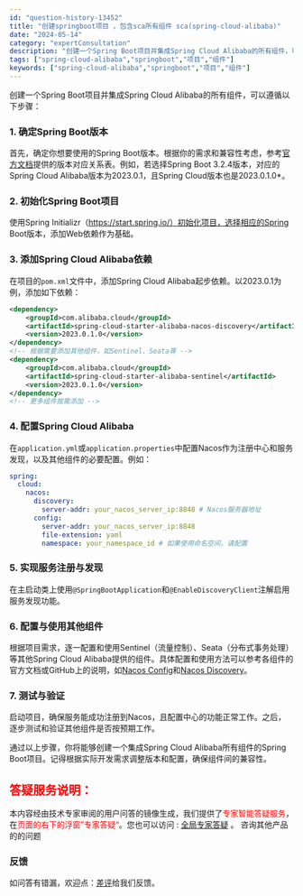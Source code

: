 ```yaml
---
id: "question-history-13452"
title: "创建springboot项目 ，包含sca所有组件 sca(spring-cloud-alibaba)"
date: "2024-05-14"
category: "expertConsultation"
description: "创建一个Spring Boot项目并集成Spring Cloud Alibaba的所有组件，可以遵循以下步骤：### 1. 确定Spring Boot版本首先，确定你想要使用的Spring Boot版本。根据你的需求和兼容性考虑，参考[官方文档](https://sca.aliyun.com/doc"
tags: ["spring-cloud-alibaba","springboot","项目","组件"]
keywords: ["spring-cloud-alibaba","springboot","项目","组件"]
---
```


创建一个Spring Boot项目并集成Spring Cloud Alibaba的所有组件，可以遵循以下步骤：

### 1. 确定Spring Boot版本
首先，确定你想要使用的Spring Boot版本。根据你的需求和兼容性考虑，参考[官方文档](https://sca.aliyun.com/docs/2023/overview/version-explain/)提供的版本对应关系表。例如，若选择Spring Boot 3.2.4版本，对应的Spring Cloud Alibaba版本为2023.0.1，且Spring Cloud版本也是2023.0.1.0*。

### 2. 初始化Spring Boot项目
使用Spring Initializr（https://start.spring.io/）初始化项目，选择相应的Spring Boot版本，添加Web依赖作为基础。

### 3. 添加Spring Cloud Alibaba依赖
在项目的`pom.xml`文件中，添加Spring Cloud Alibaba起步依赖。以2023.0.1为例，添加如下依赖：
```xml
<dependency>
    <groupId>com.alibaba.cloud</groupId>
    <artifactId>spring-cloud-starter-alibaba-nacos-discovery</artifactId>
    <version>2023.0.1.0</version>
</dependency>
<!-- 根据需要添加其他组件，如Sentinel、Seata等 -->
<dependency>
    <groupId>com.alibaba.cloud</groupId>
    <artifactId>spring-cloud-starter-alibaba-sentinel</artifactId>
    <version>2023.0.1.0</version>
</dependency>
<!-- 更多组件按需添加 -->
```

### 4. 配置Spring Cloud Alibaba
在`application.yml`或`application.properties`中配置Nacos作为注册中心和服务发现，以及其他组件的必要配置。例如：
```yaml
spring:
  cloud:
    nacos:
      discovery:
        server-addr: your_nacos_server_ip:8848 # Nacos服务器地址
      config:
        server-addr: your_nacos_server_ip:8848
        file-extension: yaml
        namespace: your_namespace_id # 如果使用命名空间，请配置
```

### 5. 实现服务注册与发现
在主启动类上使用`@SpringBootApplication`和`@EnableDiscoveryClient`注解启用服务发现功能。

### 6. 配置与使用其他组件
根据项目需求，逐一配置和使用Sentinel（流量控制）、Seata（分布式事务处理）等其他Spring Cloud Alibaba提供的组件。具体配置和使用方法可以参考各组件的官方文档或GitHub上的说明，如[Nacos Config](https://github.com/spring-cloud-incubator/spring-cloud-alibaba/wiki/Nacos-config)和[Nacos Discovery](https://github.com/spring-cloud-incubator/spring-cloud-alibaba/wiki/Nacos-discovery)。

### 7. 测试与验证
启动项目，确保服务能成功注册到Nacos，且配置中心的功能正常工作。之后，逐步测试和验证其他组件是否按预期工作。

通过以上步骤，你将能够创建一个集成Spring Cloud Alibaba所有组件的Spring Boot项目。记得根据实际开发需求调整版本和配置，确保组件间的兼容性。
## <font color="#FF0000">答疑服务说明：</font> 

本内容经由技术专家审阅的用户问答的镜像生成，我们提供了<font color="#FF0000">专家智能答疑服务</font>，在<font color="#FF0000">页面的右下的浮窗”专家答疑“</font>。您也可以访问 : [全局专家答疑](https://opensource.alibaba.com/chatBot) 。 咨询其他产品的的问题

### 反馈
如问答有错漏，欢迎点：[差评](https://ai.nacos.io/user/feedbackByEnhancerGradePOJOID?enhancerGradePOJOId=13453)给我们反馈。
